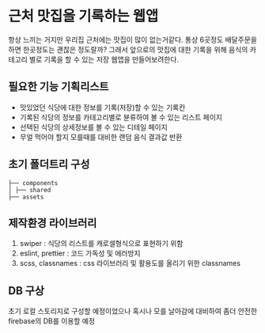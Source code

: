 # 근처 맛집을 기록하는 웹앱

항상 느끼는 거지만 우리집 근처에는 맛집이 많이 없는거같다.
통상 6곳정도 배달주문을 하면 한곳정도는 괜찮은 정도랄까?
그래서 앞으로의 맛집에 대한 기록을 위해 음식의 카테고리 별로 기록을 할 수 있는
저장 웹앱을 만들어보려한다.

## 필요한 기능 기획리스트

- 맛있었던 식당에 대한 정보를 기록(저장)할 수 있는 기록칸
- 기록된 식당의 정보를 카테고리별로 뷴류하여 볼 수 있는 리스트 페이지
- 선택된 식당의 상세정보를 볼 수 있는 디테일 페이지
- 무얼 먹어야 할지 모를때를 대비한 랜덤 음식 결과값 반환

## 초기 폴더트리 구성

```
├── components
│ ├── shared
├── assets
```

## 제작환경 라이브러리

1. swiper : 식당의 리스트를 캐로셀형식으로 표현하기 위함
2. eslint, prettier : 코드 가독성 및 에러방지
3. scss, classnames : css 라이브러리 및 활용도를 올리기 위한 classnames

## DB 구상

초기 로컬 스토리지로 구성할 예정이었으나 혹시나 모를 날아감에 대비하여
좀더 안전한 firebase의 DB를 이용할 예정

##
